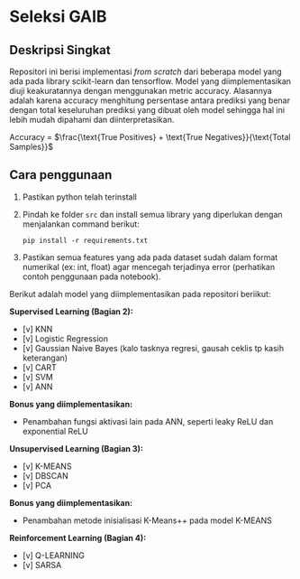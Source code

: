 # Seleksi GAIB 

## Deskripsi Singkat
Repositori ini berisi implementasi _from scratch_ dari beberapa model yang ada pada library scikit-learn dan tensorflow. Model yang diimplementasikan diuji keakuratannya dengan menggunakan metric accuracy. Alasannya adalah karena accuracy menghitung persentase antara prediksi yang benar dengan total keseluruhan prediksi yang dibuat oleh model sehingga hal ini lebih mudah dipahami dan diinterpretasikan.

Accuracy = $\frac{\text{True Positives} + \text{True Negatives}}{\text{Total Samples}}$


## Cara penggunaan
1. Pastikan python telah terinstall
2. Pindah ke folder `src` dan install semua library yang diperlukan dengan menjalankan command berikut:
   
   ```
   pip install -r requirements.txt
   ```
3. Pastikan semua features yang ada pada dataset sudah dalam format numerikal (ex: int, float) agar mencegah terjadinya error (perhatikan contoh penggunaan pada notebook).

Berikut adalah model yang diimplementasikan pada repositori beriikut: 

**Supervised Learning (Bagian 2):**
- [v] KNN
- [v] Logistic Regression
- [v] Gaussian Naive Bayes (kalo tasknya regresi, gausah ceklis tp kasih keterangan)
- [v] CART
- [v] SVM
- [v] ANN

**Bonus yang diimplementasikan:**
- Penambahan fungsi aktivasi lain pada ANN, seperti leaky ReLU dan exponential ReLU

**Unsupervised Learning (Bagian 3):**
- [v] K-MEANS
- [v] DBSCAN
- [v] PCA
  
**Bonus yang diimplementasikan:**
- Penambahan metode inisialisasi K-Means++ pada model K-MEANS

**Reinforcement Learning (Bagian 4):**
- [v] Q-LEARNING
- [v] SARSA
